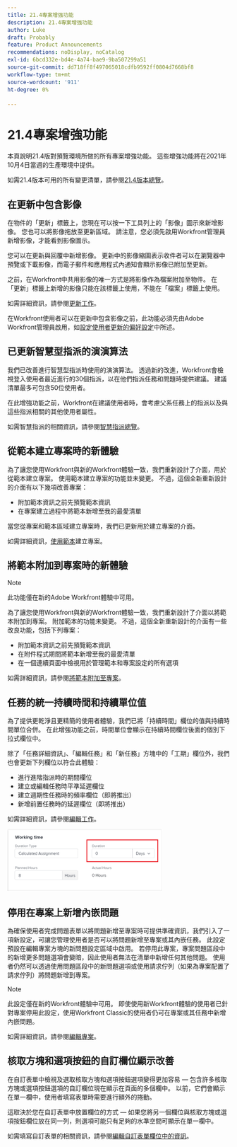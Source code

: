 ```yaml
---
title: 21.4專案增強功能
description: 21.4專案增強功能
author: Luke
draft: Probably
feature: Product Announcements
recommendations: noDisplay, noCatalog
exl-id: 6bcd332e-bd4e-4a74-bae9-9ba507299a51
source-git-commit: dd718ff8f497065018cdfb9592ff0804d7668bf8
workflow-type: tm+mt
source-wordcount: '911'
ht-degree: 0%

---
```


# 21.4專案增強功能

本頁說明21.4版對預覽環境所做的所有專案增強功能。 這些增強功能將在2021年10月4日當週的生產環境中提供。

如需21.4版本可用的所有變更清單，請參閱[21.4版本總覽](../../../product-announcements/product-releases/21.4-release-activity/21-4-release-overview.md)。

## 在更新中包含影像

在物件的「更新」標籤上，您現在可以按一下工具列上的「影像」圖示來新增影像。 您也可以將影像拖放至更新區域。 請注意，您必須先啟用Workfront管理員新增影像，才能看到影像圖示。

您可以在更新與回覆中新增影像。 更新中的影像縮圖表示收件者可以在瀏覽器中預覽或下載影像，而電子郵件和應用程式內通知會顯示影像已附加至更新。

之前，在Workfront中共用影像的唯一方式是將影像作為檔案附加至物件。 在「更新」標籤上新增的影像只能在該標籤上使用，不能在「檔案」標籤上使用。

如需詳細資訊，請參閱[更新工作](../../../workfront-basics/updating-work-items-and-viewing-updates/update-work.md)。

在Workfront使用者可以在更新中包含影像之前，此功能必須先由Adobe Workfront管理員啟用，如[設定使用者更新的偏好設定](../../../administration-and-setup/set-up-workfront/system-tracked-update-feeds/configure-preferences-user-updates.md)中所述。

## 已更新智慧型指派的演演算法

我們已改善進行智慧型指派時使用的演演算法。 透過新的改進，Workfront會檢視登入使用者最近進行的30個指派，以在他們指派任務和問題時提供建議。 建議清單最多可包含50位使用者。

在此增強功能之前，Workfront在建議使用者時，會考慮父系任務上的指派以及與這些指派相關的其他使用者屬性。

如需智慧指派的相關資訊，請參閱[智慧指派總覽](../../../manage-work/tasks/assign-tasks/smart-assignments.md)。

## 從範本建立專案時的新體驗

為了讓您使用Workfront與新的Workfront體驗一致，我們重新設計了介面，用於從範本建立專案。 使用範本建立專案的功能並未變更。 不過，這個全新重新設計的介面有以下幾項改善專案：

* 附加範本資訊之前先預覽範本資訊
* 在專案建立過程中將範本新增至我的最愛清單

當您從專案和範本區域建立專案時，我們已更新用於建立專案的介面。

如需詳細資訊，[使用範本](../../../manage-work/projects/create-projects/create-project-from-template.md)建立專案。

## 將範本附加到專案時的新體驗

>[!NOTE]
>
>此功能僅在新的Adobe Workfront體驗中可用。

為了讓您使用Workfront與新的Workfront體驗一致，我們重新設計了介面以將範本附加到專案。 附加範本的功能未變更。 不過，這個全新重新設計的介面有一些改良功能，包括下列專案：

* 附加範本資訊之前先預覽範本資訊
* 在附件程式期間將範本新增至我的最愛清單
* 在一個連續頁面中檢視用於管理範本和專案設定的所有選項

如需詳細資訊，請參閱[將範本附加至專案](../../../manage-work/projects/create-and-manage-templates/attach-template-to-project.md)。

## 任務的統一持續時間和持續單位值

為了提供更乾淨且更精簡的使用者體驗，我們已將「持續時間」欄位的值與持續時間單位合併。 在此增強功能之前，時間單位會顯示在持續時間欄位後面的個別下拉式欄位中。

除了「任務詳細資訊」、「編輯任務」和「新任務」方塊中的「工期」欄位外，我們也會更新下列欄位以符合此體驗：

* 進行進階指派時的期間欄位
* 建立或編輯任務時平準延遲欄位
* 建立週期性任務時的頻率欄位（即將推出）
* 新增前置任務時的延遲欄位（即將推出）

如需詳細資訊，請參閱[編輯工作](../../../manage-work/tasks/manage-tasks/edit-tasks.md)。

![](assets/duration-combined-field-350x139.png)

## 停用在專案上新增內嵌問題

為確保使用者完成問題表單以將問題新增至專案時可提供準確資訊，我們引入了一項新設定，可讓您管理使用者是否可以將問題新增至專案或其內嵌任務。 此設定預設在編輯專案方塊的新問題設定區域中啟用。 若停用此專案，專案問題區段中的新增更多問題選項會變暗，因此使用者無法在清單中新增任何其他問題。 使用者仍然可以透過使用問題區段中的新問題選項或使用請求佇列（如果為專案配置了請求佇列）將問題新增到專案。

>[!NOTE]
>
>此設定僅在新的Workfront體驗中可用。 即使使用新Workfront體驗的使用者已針對專案停用此設定，使用Workfront Classic的使用者仍可在專案或其任務中新增內嵌問題。

如需詳細資訊，請參閱[編輯專案](../../../manage-work/projects/manage-projects/edit-projects.md)。

## 核取方塊和選項按鈕的自訂欄位顯示改善

在自訂表單中檢視及選取核取方塊和選項按鈕選項變得更加容易 — 包含許多核取方塊或選項按鈕選項的自訂欄位現在顯示在頁面的多個欄中。 以前，它們會顯示在單一欄中，使用者填寫表單時需要進行額外的捲動。

這取決於您在自訂表單中放置欄位的方式 — 如果您將另一個欄位與核取方塊或選項按鈕欄位放在同一列，則選項可能只有足夠的水準空間可顯示在單一欄中。

如需填寫自訂表單的相關資訊，請參閱[編輯自訂表單欄位中的資訊](../../../workfront-basics/work-with-custom-forms/edit-custom-forms.md)。

